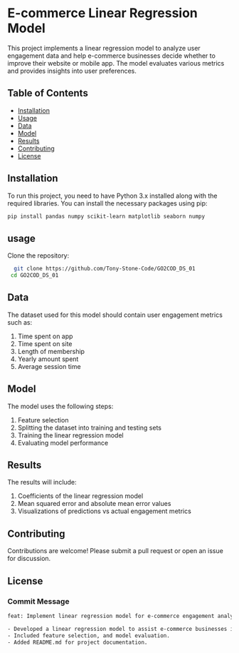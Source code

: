# E-commerce Linear Regression Model

This project implements a linear regression model to analyze user engagement data and help e-commerce businesses decide whether to improve their website or mobile app. The model evaluates various metrics and provides insights into user preferences.

## Table of Contents
- [Installation](#installation)
- [Usage](#usage)
- [Data](#data)
- [Model](#model)
- [Results](#results)
- [Contributing](#contributing)
- [License](#license)
  
## Installation

To run this project, you need to have Python 3.x installed along with the required libraries. You can install the necessary packages using pip:

````bash
pip install pandas numpy scikit-learn matplotlib seaborn numpy
````

## usage 
Clone the repository:
````bash
  git clone https://github.com/Tony-Stone-Code/GO2COD_DS_01
 cd GO2COD_DS_01
````

## Data
The dataset used for this model should contain user engagement metrics such as:
1. Time spent on app
2. Time spent on site
3. Length of membership
4. Yearly amount spent
5. Average session time

## Model
The model uses the following steps:

1. Feature selection
2. Splitting the dataset into training and testing sets
3. Training the linear regression model
4. Evaluating model performance

## Results
The results will include:

1. Coefficients of the linear regression model
2. Mean squared error and absolute mean error values 
3. Visualizations of predictions vs actual engagement metrics

## Contributing
Contributions are welcome! Please submit a pull request or open an issue for discussion.

## License

### Commit Message
```bash
feat: Implement linear regression model for e-commerce engagement analysis

- Developed a linear regression model to assist e-commerce businesses in deciding whether to enhance their website or mobile app.
- Included feature selection, and model evaluation.
- Added README.md for project documentation.
